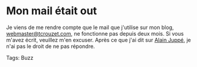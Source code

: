 # Mon mail était out

Je viens de me rendre compte que le mail que j'utilise sur mon blog, webmaster@tcrouzet.com, ne fonctionne pas depuis deux mois. Si vous m'avez écrit, veuillez m'en excuser. Après ce que j'ai dit sur [Alain Juppé](http://blog.tcrouzet.com/2006/03/01/jupp-vs-chaitin/), je n'ai pas le droit de ne pas répondre.

Tags: Buzz